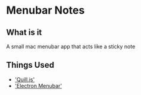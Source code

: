 # Menubar Notes

## What is it

A small mac menubar app that acts like a sticky note

## Things Used

- ['Quill.js'](http://quilljs.com/)
- ['Electron Menubar'](https://github.com/codeisvek/MenubarNotes)
